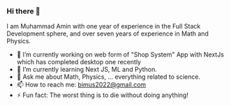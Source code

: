 ### Hi there 👋

I am Muhammad Amin with one year of experience in the Full Stack Development sphere, and over seven years of experience in Math and Physics.

- 🔭 I’m currently working on web form of "Shop System" App with NextJs which has completed desktop one recently
- 🌱 I’m currently learning Next JS, ML and Python.
- 💬 Ask me about Math, Physics, ... everything related to science.
- 📫 How to reach me: bimus2022@gmail.com
- ⚡ Fun fact: The worst thing is to die without doing anything!
